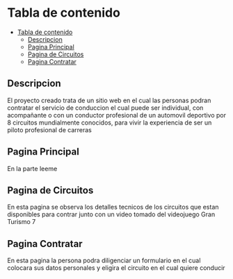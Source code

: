 # Tabla de contenido
- [Tabla de contenido](#tabla-de-contenido)
  - [Descripcion](#descripcion)
  - [Pagina Principal](#pagina-principal)
  - [Pagina de Circuitos](#pagina-de-circuitos)
  - [Pagina Contratar](#pagina-contratar)

## Descripcion
El proyecto creado trata de un sitio web en el cual las personas podran contratar el servicio de conduccion el cual puede ser individual, con acompañante o con un conductor profesional de un automovil deportivo por 8 circuitos mundialmente conocidos, para vivir la experiencia de ser un piloto profesional de carreras
## Pagina Principal
En la parte leeme
## Pagina de Circuitos
En esta pagina se observa los detalles tecnicos de los circuitos que estan disponibles para contrar junto con un video tomado del videojuego Gran Turismo 7
## Pagina Contratar
En esta pagina la persona podra diligenciar un formulario en el cual colocara sus datos personales y eligira el circuito en el cual quiere conducir
